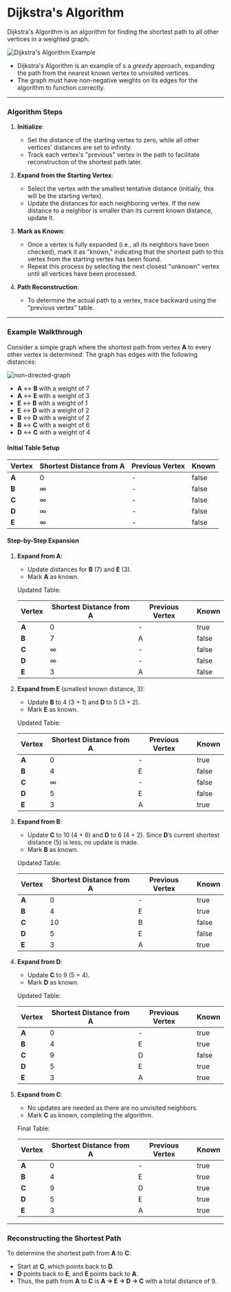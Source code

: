 # Dijkstra's Algorithm

Dijkstra's Algorithm is an algorithm for finding the shortest path to all other vertices in a weighted graph.

![Dijkstra's Algorithm Example](https://upload.wikimedia.org/wikipedia/commons/5/57/Dijkstra_Animation.gif)

- Dijkstra's Algorithm is an example of s a *greedy* approach, expanding the path from the nearest known vertex to unvisited vertices.
- The graph must have non-negative weights on its edges for the algorithm to function correctly.

---

### **Algorithm Steps**

1. **Initialize**:
   - Set the distance of the starting vertex to zero, while all other vertices' distances are set to infinity.
   - Track each vertex's "previous" vertex in the path to facilitate reconstruction of the shortest path later.

2. **Expand from the Starting Vertex**:
   - Select the vertex with the smallest tentative distance (initially, this will be the starting vertex).
   - Update the distances for each neighboring vertex. If the new distance to a neighbor is smaller than its current known distance, update it.

3. **Mark as Known**:
   - Once a vertex is fully expanded (i.e., all its neighbors have been checked), mark it as "known," indicating that the shortest path to this vertex from the starting vertex has been found.
   - Repeat this process by selecting the next closest "unknown" vertex until all vertices have been processed.

4. **Path Reconstruction**:
   - To determine the actual path to a vertex, trace backward using the “previous vertex” table.

---

### **Example Walkthrough**

Consider a simple graph where the shortest path from vertex **A** to every other vertex is determined. The graph has edges with the following distances:

![non-directed-graph](https://github.com/user-attachments/assets/d794e793-e20f-45ca-a926-1c3c1ee5d020)

- **A** ↔ **B** with a weight of 7
- **A** ↔ **E** with a weight of 3
- **E** ↔ **B** with a weight of 1
- **E** ↔ **D** with a weight of 2
- **B** ↔ **D** with a weight of 2
- **B** ↔ **C** with a weight of 6
- **D** ↔ **C** with a weight of 4

#### Initial Table Setup

| Vertex | Shortest Distance from A | Previous Vertex | Known  |
|--------|---------------------------|-----------------|--------|
| **A**  | 0                         | -               | false  |
| **B**  | ∞                         | -               | false  |
| **C**  | ∞                         | -               | false  |
| **D**  | ∞                         | -               | false  |
| **E**  | ∞                         | -               | false  |

#### Step-by-Step Expansion

1. **Expand from A**:
   - Update distances for **B** (7) and **E** (3).
   - Mark **A** as known.

   Updated Table:

   | Vertex | Shortest Distance from A | Previous Vertex | Known  |
   |--------|---------------------------|-----------------|--------|
   | **A**  | 0                         | -               | true   |
   | **B**  | 7                         | A               | false  |
   | **C**  | ∞                         | -               | false  |
   | **D**  | ∞                         | -               | false  |
   | **E**  | 3                         | A               | false  |

2. **Expand from E** (smallest known distance, 3):
   - Update **B** to 4 (3 + 1) and **D** to 5 (3 + 2).
   - Mark **E** as known.

   Updated Table:

   | Vertex | Shortest Distance from A | Previous Vertex | Known  |
   |--------|---------------------------|-----------------|--------|
   | **A**  | 0                         | -               | true   |
   | **B**  | 4                         | E               | false  |
   | **C**  | ∞                         | -               | false  |
   | **D**  | 5                         | E               | false  |
   | **E**  | 3                         | A               | true   |

3. **Expand from B**:
   - Update **C** to 10 (4 + 6) and **D** to 6 (4 + 2). Since **D**’s current shortest distance (5) is less, no update is made.
   - Mark **B** as known.

   Updated Table:

   | Vertex | Shortest Distance from A | Previous Vertex | Known  |
   |--------|---------------------------|-----------------|--------|
   | **A**  | 0                         | -               | true   |
   | **B**  | 4                         | E               | true   |
   | **C**  | 10                        | B               | false  |
   | **D**  | 5                         | E               | false  |
   | **E**  | 3                         | A               | true   |

4. **Expand from D**:
   - Update **C** to 9 (5 + 4).
   - Mark **D** as known.

   Updated Table:

   | Vertex | Shortest Distance from A | Previous Vertex | Known  |
   |--------|---------------------------|-----------------|--------|
   | **A**  | 0                         | -               | true   |
   | **B**  | 4                         | E               | true   |
   | **C**  | 9                         | D               | false  |
   | **D**  | 5                         | E               | true   |
   | **E**  | 3                         | A               | true   |

5. **Expand from C**:
   - No updates are needed as there are no unvisited neighbors.
   - Mark **C** as known, completing the algorithm.

   Final Table:

   | Vertex | Shortest Distance from A | Previous Vertex | Known  |
   |--------|---------------------------|-----------------|--------|
   | **A**  | 0                         | -               | true   |
   | **B**  | 4                         | E               | true   |
   | **C**  | 9                         | D               | true   |
   | **D**  | 5                         | E               | true   |
   | **E**  | 3                         | A               | true   |

---

### **Reconstructing the Shortest Path**
To determine the shortest path from **A** to **C**:
   - Start at **C**, which points back to **D**.
   - **D** points back to **E**, and **E** points back to **A**.
   - Thus, the path from **A** to **C** is **A → E → D → C** with a total distance of 9.
